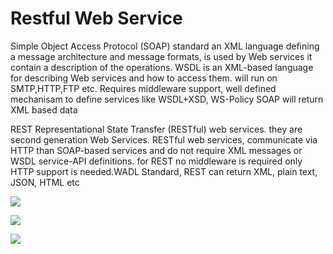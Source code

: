 # Restful Web Service

Simple Object Access Protocol (SOAP) standard an XML language defining a message architecture and message formats, is used by Web services it contain a description of the operations. WSDL is an XML-based language for describing Web services and how to access them. will run on SMTP,HTTP,FTP etc. Requires middleware support, well defined mechanisam to define services like WSDL+XSD, WS-Policy SOAP will return XML based data

REST Representational State Transfer (RESTful) web services. they are second generation Web Services. RESTful web services, communicate via HTTP than SOAP-based services and do not require XML messages or WSDL service-API definitions. for REST no middleware is required only HTTP support is needed.WADL Standard, REST can return XML, plain text, JSON, HTML etc

![](https://i.stack.imgur.com/DFII3.png)

![](https://i.stack.imgur.com/wHlyQ.png)

![](https://ai2-s2-public.s3.amazonaws.com/figures/2017-08-08/13f639dc3947d169dde46446d97bce45ff4a2b05/1-Figure1-1.png)



